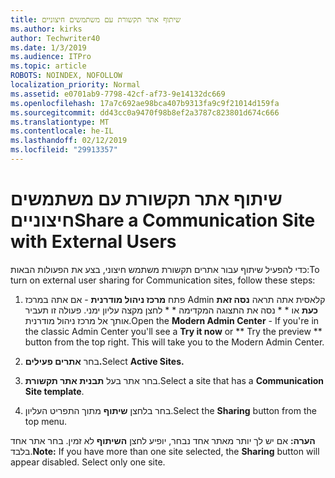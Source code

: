 ```yaml
---
title: שיתוף אתר תקשורת עם משתמשים חיצוניים
ms.author: kirks
author: Techwriter40
ms.date: 1/3/2019
ms.audience: ITPro
ms.topic: article
ROBOTS: NOINDEX, NOFOLLOW
localization_priority: Normal
ms.assetid: e0701ab9-7798-42cf-af73-9e14132dc669
ms.openlocfilehash: 17a7c692ae98bca407b9313fa9c9f21014d159fa
ms.sourcegitcommit: dd43cc0a9470f98b8ef2a3787c823801d674c666
ms.translationtype: MT
ms.contentlocale: he-IL
ms.lasthandoff: 02/12/2019
ms.locfileid: "29913357"
---
```

# <a name="share-a-communication-site-with-external-users"></a><span data-ttu-id="573d3-102">שיתוף אתר תקשורת עם משתמשים חיצוניים</span><span class="sxs-lookup"><span data-stu-id="573d3-102">Share a Communication Site with External Users</span></span>

<span data-ttu-id="573d3-103">כדי להפעיל שיתוף עבור אתרים תקשורת משתמש חיצוני, בצע את הפעולות הבאות:</span><span class="sxs-lookup"><span data-stu-id="573d3-103">To turn on external user sharing for Communication sites, follow these steps:</span></span> 
  
1. <span data-ttu-id="573d3-p101">פתח **מרכז ניהול מודרנית** - אם אתה במרכז Admin קלאסית אתה תראה **נסה זאת כעת** או \* \* נסה את התצוגה המקדימה \* \* לחצן מקצה עליון ימני. פעולה זו תעביר אותך אל מרכז ניהול מודרנית.</span><span class="sxs-lookup"><span data-stu-id="573d3-p101">Open the **Modern Admin Center** - If you're in the classic Admin Center you'll see a **Try it now** or \*\* Try the preview \*\* button from the top right. This will take you to the Modern Admin Center.</span></span> 
  
2. <span data-ttu-id="573d3-106">בחר **אתרים פעילים.**</span><span class="sxs-lookup"><span data-stu-id="573d3-106">Select **Active Sites.**</span></span>
  
3. <span data-ttu-id="573d3-107">בחר אתר בעל **תבנית אתר תקשורת**.</span><span class="sxs-lookup"><span data-stu-id="573d3-107">Select a site that has a **Communication Site template**.</span></span> 
  
4. <span data-ttu-id="573d3-108">בחר בלחצן **שיתוף** מתוך התפריט העליון.</span><span class="sxs-lookup"><span data-stu-id="573d3-108">Select the **Sharing** button from the top menu.</span></span> 
  
 <span data-ttu-id="573d3-p102">**הערה:** אם יש לך יותר מאתר אחד נבחר, יופיע לחצן **השיתוף** לא זמין. בחר אתר אחד בלבד.</span><span class="sxs-lookup"><span data-stu-id="573d3-p102">**Note:** If you have more than one site selected, the **Sharing** button will appear disabled. Select only one site.</span></span> 
  

